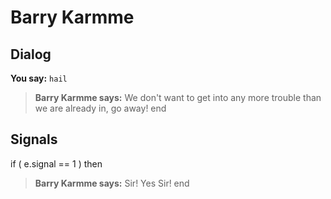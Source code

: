 # Barry Karmme
## Dialog


**You say:** `hail`



>**Barry Karmme says:** We don't want to get into any more trouble than we are already in, go away!
end

## Signals

if ( e.signal == 1 ) then


>**Barry Karmme says:** Sir! Yes Sir!
end
